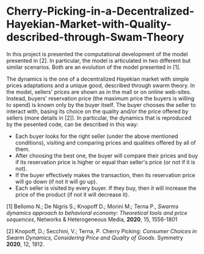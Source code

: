 # Cherry-Picking-in-a-Decentralized-Hayekian-Market-with-Quality-described-through-Swam-Theory
In this project is presented the computational development of the model presented in [2]. In particular, the model is articulated in two different but similar scenarios. Both are an evolution of the model presented in [1].

The dynamics is the one of a decentralized Hayekian market with simple prices adaptations and a unique good, described through swarm theory. In the model, sellers' prices are shown as in the mall or on online web-sites. Instead, buyers' reservation price (the maximum price the buyers is willing to spend) is known only by the buyer itself. The buyer chooses the seller to interact with, basing its choice on the quality and/or the price offered by sellers (more details in [2]). In particular, the dynamics that is reproduced by the pesented code, can be described in this way:

* Each buyer looks for the right seller (under the above mentioned conditions), visiting and comparing prices and qualities offered by all of them.
* After choosing the best one, the buyer will compare their prices and buy if its reservation price is higher or equal than seller's price (or not if it is not).
* If the buyer effectively makes the transaction, then its reservation price will go down (if not it will go up).
* Each seller is visited by every buyer. If they buy, then it will increase the price of the product (if not it will decrease it).



[1] Bellomo N.; De Nigris S.; Knopoff D.; Morini M.; Terna P., _Swarms dynamics approach to behavioral economy: Theoretical tools and price sequences_, Networks & Heterogeneous Media, __2020__, 15, 1556-1801


[2] Knopoff, D.; Secchini, V.; Terna, P. Cherry Picking: _Consumer Choices in Swarm Dynamics, Considering Price and Quality of Goods_. Symmetry __2020__, 12, 1912.

